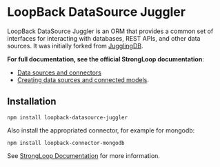 # LoopBack DataSource Juggler

LoopBack DataSource Juggler is an ORM that provides a common set of interfaces
for interacting with databases, REST APIs, and other data sources. It was
initially forked from [JugglingDB](https://github.com/1602/jugglingdb).

**For full documentation, see the official StrongLoop documentation**:
 * [Data sources and connectors](http://docs.strongloop.com/display/LB/Data+sources+and+connectors)
 * [Creating data sources and connected models](http://docs.strongloop.com/display/LB/Creating+data+sources+and+connected+models).

## Installation

    npm install loopback-datasource-juggler

Also install the appropriated connector, for example for mongodb:

    npm install loopback-connector-mongodb

See [StrongLoop Documentation](http://docs.strongloop.com/) for more information.


